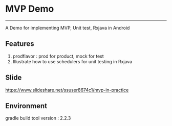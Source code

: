 # MVP Demo
------
A Demo for implementing MVP, Unit test, Rxjava in Android

## Features
1. prodflavor : prod for product, mock for test
2. Illustrate how to use schedulers for unit testing in Rxjava


## Slide
https://www.slideshare.net/ssuser8674c1/mvp-in-practice

## Environment
gradle build tool version : 2.2.3

